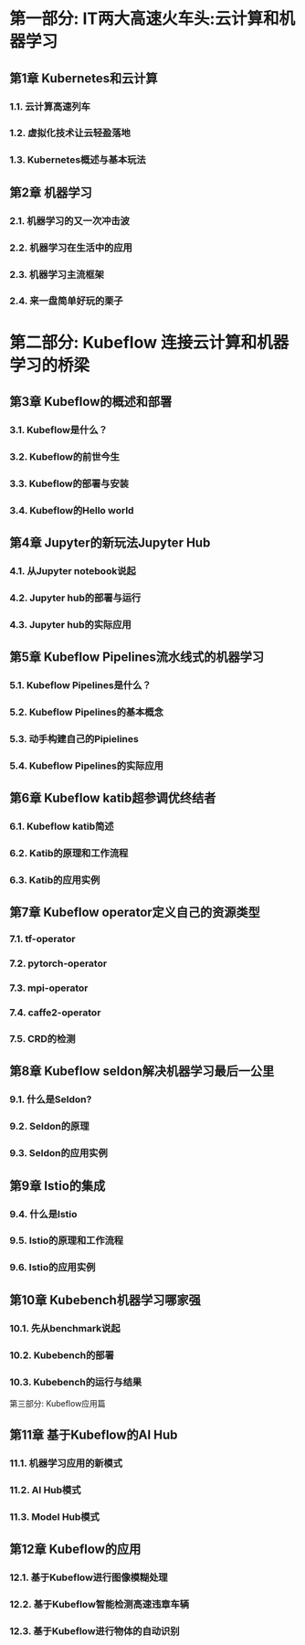 # 第一部分: IT两大高速火车头:云计算和机器学习

## 第1章	Kubernetes和云计算
### 1.1.	云计算高速列车
### 1.2.	虚拟化技术让云轻盈落地
### 1.3.	Kubernetes概述与基本玩法


## 第2章	机器学习
### 2.1.	机器学习的又一次冲击波
### 2.2.	机器学习在生活中的应用
### 2.3.	机器学习主流框架
### 2.4.	来一盘简单好玩的栗子

# 第二部分: Kubeflow 连接云计算和机器学习的桥梁

## 第3章	Kubeflow的概述和部署
### 3.1.	Kubeflow是什么？
### 3.2.	Kubeflow的前世今生
### 3.3.	Kubeflow的部署与安装
### 3.4.	Kubeflow的Hello world

## 第4章	 Jupyter的新玩法Jupyter Hub
### 4.1.	从Jupyter notebook说起
### 4.2.	Jupyter hub的部署与运行
### 4.3.	Jupyter hub的实际应用

## 第5章	Kubeflow Pipelines流水线式的机器学习
### 5.1.	Kubeflow Pipelines是什么？
### 5.2.	Kubeflow Pipelines的基本概念
### 5.3.	动手构建自己的Pipielines
### 5.4.	Kubeflow Pipelines的实际应用

## 第6章	Kubeflow katib超参调优终结者
### 6.1.	Kubeflow katib简述
### 6.2.	Katib的原理和工作流程
### 6.3.	Katib的应用实例

## 第7章	Kubeflow operator定义自己的资源类型
### 7.1.	tf-operator
### 7.2.	pytorch-operator
### 7.3.	mpi-operator
### 7.4.	caffe2-operator
### 7.5.	CRD的检测

## 第8章	Kubeflow seldon解决机器学习最后一公里
### 9.1.	什么是Seldon?
### 9.2.	Seldon的原理
### 9.3.	Seldon的应用实例

## 第9章	Istio的集成
### 9.4.	什么是Istio
### 9.5.	Istio的原理和工作流程
### 9.6.	Istio的应用实例

## 第10章	Kubebench机器学习哪家强
### 10.1.	先从benchmark说起
### 10.2.	Kubebench的部署
### 10.3.	Kubebench的运行与结果

第三部分: Kubeflow应用篇

## 第11章	基于Kubeflow的AI Hub
### 11.1.	机器学习应用的新模式
### 11.2.	AI Hub模式
### 11.3.	Model Hub模式

## 第12章	Kubeflow的应用
### 12.1.	基于Kubeflow进行图像模糊处理
### 12.2.	基于Kubeflow智能检测高速违章车辆
### 12.3.	基于Kubeflow进行物体的自动识别
